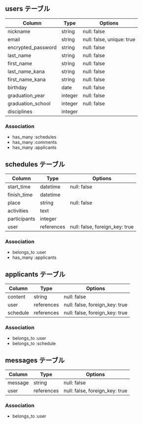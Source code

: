 ## users テーブル

| Column             | Type    | Options                   |
| ------------------ | ------- | ------------------------- |
| nickname           | string  | null: false               |
| email              | string  | null: false, unique: true |
| encrypted_password | string  | null: false               |
| last_name          | string  | null: false               |
| first_name         | string  | null: false               |
| last_name_kana     | string  | null: false               |
| first_name_kana    | string  | null: false               |
| birthday           | date    | null: false               |
| graduation_year    | integer | null: false               |
| graduation_school  | integer | null: false               |
| disciplines        | integer |                           |

### Association
- has_many :schedules
- has_many :comments
- has_many :applicants



## schedules テーブル

| Column              | Type       | Options                        |
| ------------------- | ---------- | ------------------------------ |
| start_time          | datetime   | null: false                    |
| finish_time         | datetime   |                                |
| place               | string     | null: false                    |
| activities          | text       |                                |
| participants        | integer    |                                |
| user                | references | null: false, foreign_key: true |

### Association
- belongs_to :user
- has_many   :applicants



## applicants テーブル

| Column           | Type       | Options                        |
| ---------------- | ---------- | ------------------------------ |
| content          | string     | null: false                    |
| user             | references | null: false, foreign_key: true |
| schedule         | references | null: false, foreign_key: true |

### Association
- belongs_to  :user
- belongs_to  :schedule



##  messages テーブル

| Column           | Type       | Options                        |
| ---------------- | ---------- | ------------------------------ |
| message          | string     | null: false                    |
| user             | references | null: false, foreign_key: true |

### Association
- belongs_to :user
